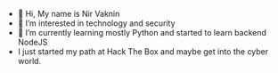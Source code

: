 - 👋 Hi, My name is Nir Vaknin
- 👀 I’m interested in technology and security 
- 🌱 I’m currently learning mostly Python and started to learn backend NodeJS
- I just started my path at Hack The Box and maybe get into the cyber world.
